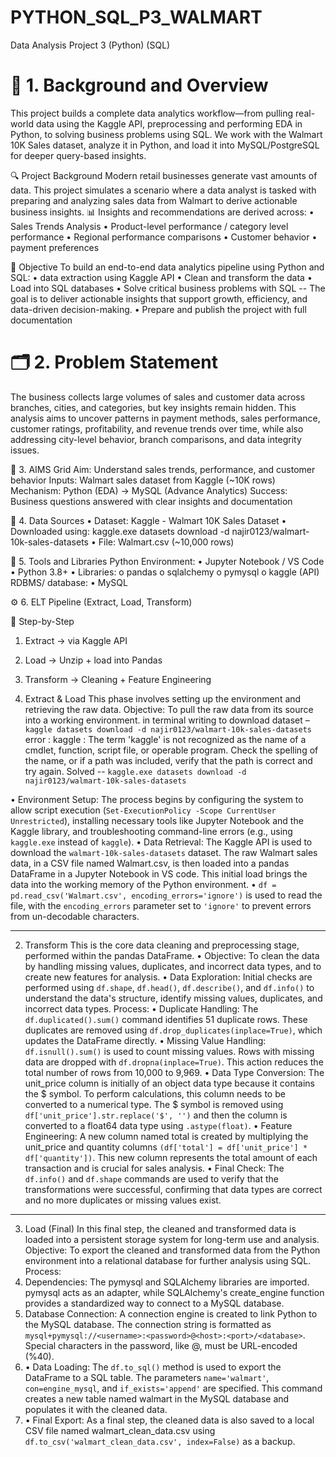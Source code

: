 # PYTHON_SQL_P3_WALMART
Data Analysis Project 3  (Python) (SQL)

# 📌 1. Background and Overview
This project builds a complete data analytics workflow—from pulling real-world data using the Kaggle API, preprocessing and performing EDA in Python, to solving business problems using SQL.
We work with the Walmart 10K Sales dataset, analyze it in Python, and load it into MySQL/PostgreSQL for deeper query-based insights.

🔍 Project Background
Modern retail businesses generate vast amounts of data. This project simulates a scenario where a data analyst is tasked with preparing and analyzing sales data from Walmart to derive actionable business insights.
📊 Insights and recommendations are derived across:
•	Sales Trends Analysis
•	Product-level performance   / category level performance
•	Regional performance comparisons
•	Customer behavior
•	 payment preferences

🎯 Objective
To build an end-to-end data analytics pipeline using Python and SQL:
•	data extraction using Kaggle API
•	Clean and transform the data
•	Load into SQL databases
•	Solve critical business problems with SQL -- The goal is to deliver actionable insights that support growth, efficiency, and data-driven decision-making.
•	Prepare and publish the project with full documentation

# 🗂 2. Problem Statement   
The business collects large volumes of sales and customer data across branches, cities, and categories, but key insights remain hidden. This analysis aims to uncover patterns in payment methods, sales performance, customer ratings, profitability, and revenue trends over time, while also addressing city-level behavior, branch comparisons, and data integrity issues.



🧠 3. AIMS Grid
Aim:  Understand sales trends, performance, and customer behavior
Inputs: Walmart sales dataset from Kaggle (~10K rows)
Mechanism:	Python (EDA) → MySQL (Advance Analytics)
Success:	Business questions answered with clear insights and documentation

🔗 4. Data Sources
•	Dataset: Kaggle - Walmart 10K Sales Dataset
•	Downloaded using: kaggle.exe datasets download -d najir0123/walmart-10k-sales-datasets
•	File: Walmart.csv (~10,000 rows)

🧰 5. Tools and Libraries
Python Environment:
•	Jupyter Notebook / VS Code
•	Python 3.8+
•	Libraries:
o	pandas
o	sqlalchemy
o	pymysql
o	kaggle (API)
RDBMS/ database:
•	MySQL


⚙️ 6. ELT Pipeline (Extract, Load, Transform)

🧩 Step-by-Step
1.	Extract → via Kaggle API
2.	Load → Unzip + load into Pandas
3.	Transform → Cleaning + Feature Engineering




1. Extract & Load
This phase involves setting up the environment and retrieving the raw data.
Objective: To pull the raw data from its source into a working environment.
in terminal writing to  download dataset – 
`kaggle datasets download -d najir0123/walmart-10k-sales-datasets` 
error : kaggle : The term 'kaggle' is not recognized as the name of a cmdlet, function, script file, or operable program. Check the spelling of the name, or if a path was included, verify that the path is correct and try again. 
Solved -- `kaggle.exe datasets download -d najir0123/walmart-10k-sales-datasets`

•	Environment Setup: The process begins by configuring the system to allow script execution (`Set-ExecutionPolicy -Scope CurrentUser Unrestricted`), installing necessary tools like Jupyter Notebook and the Kaggle library, and troubleshooting command-line errors (e.g., using `kaggle.exe` instead of `kaggle`).
•	Data Retrieval: The Kaggle API is used to download the `walmart-10k-sales-datasets` dataset. The raw Walmart sales data, in a CSV file named Walmart.csv, is then loaded into a pandas DataFrame in a Jupyter Notebook in VS code. This initial load brings the data into the working memory of the Python environment.
•	`df = pd.read_csv('Walmart.csv', encoding_errors='ignore')` is used to read the file, with the `encoding_errors` parameter set to `'ignore'` to prevent errors from un-decodable characters.
________________________________________
2. Transform
This is the core data cleaning and preprocessing stage, performed within the pandas DataFrame.
•  Objective: To clean the data by handling missing values, duplicates, and incorrect data types, and to create new features for analysis.
•	Data Exploration: Initial checks are performed using `df.shape`, `df.head()`, `df.describe()`, and `df.info()` to understand the data's structure, identify missing values, duplicates, and incorrect data types.
Process:
•	Duplicate Handling: The `df.duplicated().sum()` command identifies 51 duplicate rows. These duplicates are removed using `df.drop_duplicates(inplace=True)`, which updates the DataFrame directly.
•	Missing Value Handling: `df.isnull().sum()` is used to count missing values. Rows with missing data are dropped with `df.dropna(inplace=True)`. This action reduces the total number of rows from 10,000 to 9,969.
•	Data Type Conversion: The unit_price column is initially of an object data type because it contains the $ symbol. To perform calculations, this column needs to be converted to a numerical type. The $ symbol is removed using `df['unit_price'].str.replace('$', '')` and then the column is converted to a float64 data type using `.astype(float)`.
•	Feature Engineering: A new column named total is created by multiplying the unit_price and quantity columns `(df['total'] = df['unit_price'] * df['quantity'])`. This new column represents the total amount of each transaction and is crucial for sales analysis.
•	Final Check: The `df.info()` and `df.shape` commands are used to verify that the transformations were successful, confirming that data types are correct and no more duplicates or missing values exist.
________________________________________
3. Load (Final)
In this final step, the cleaned and transformed data is loaded into a persistent storage system for long-term use and analysis.
Objective: To export the cleaned and transformed data from the Python environment into a relational database for further analysis using SQL.
Process:
1.	Dependencies: The pymysql and SQLAlchemy libraries are imported. pymysql acts as an adapter, while SQLAlchemy's create_engine function provides a standardized way to connect to a MySQL database.
2.	Database Connection: A connection engine is created to link Python to the MySQL database. The connection string is formatted as `mysql+pymysql://<username>:<password>@<host>:<port>/<database>`. Special characters in the password, like @, must be URL-encoded (%40).
3.	•  Data Loading: The `df.to_sql()` method is used to export the DataFrame to a SQL table. The parameters `name='walmart'`, `con=engine_mysql`, and `if_exists='append'` are specified. This command creates a new table named walmart in the MySQL database and populates it with the cleaned data.
4.	•  Final Export: As a final step, the cleaned data is also saved to a local CSV file named walmart_clean_data.csv using `df.to_csv('walmart_clean_data.csv', index=False)` as a backup.
